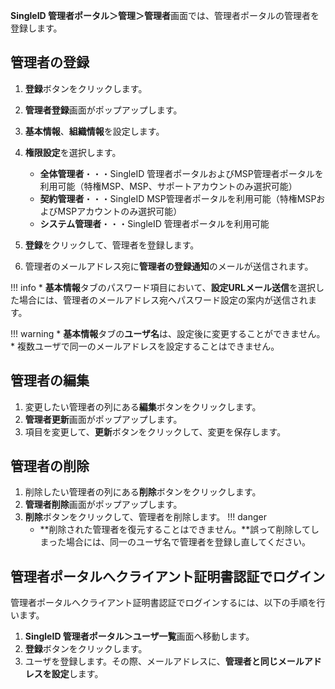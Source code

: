 **SingleID 管理者ポータル＞管理＞管理者**画面では、管理者ポータルの管理者を登録します。

## 管理者の登録
1. **登録**ボタンをクリックします。
2. **管理者登録**画面がポップアップします。
3. **基本情報**、**組織情報**を設定します。
4. **権限設定**を選択します。

    * **全体管理者**・・・SingleID 管理者ポータルおよびMSP管理者ポータルを利用可能（特権MSP、MSP、サポートアカウントのみ選択可能）
    * **契約管理者**・・・SingleID MSP管理者ポータルを利用可能（特権MSPおよびMSPアカウントのみ選択可能）
    * **システム管理者**・・・SingleID 管理者ポータルを利用可能

5. **登録**をクリックして、管理者を登録します。
6. 管理者のメールアドレス宛に**管理者の登録通知**のメールが送信されます。

!!! info
    * **基本情報**タブのパスワード項目において、**設定URLメール送信**を選択した場合には、管理者のメールアドレス宛へパスワード設定の案内が送信されます。

!!! warning
    * **基本情報**タブの**ユーザ名**は、設定後に変更することができません。
    * 複数ユーザで同一のメールアドレスを設定することはできません。

## 管理者の編集
1. 変更したい管理者の列にある**編集**ボタンをクリックします。
2. **管理者更新**画面がポップアップします。
3. 項目を変更して、**更新**ボタンをクリックして、変更を保存します。

## 管理者の削除
1. 削除したい管理者の列にある**削除**ボタンをクリックします。
2. **管理者削除**画面がポップアップします。
3. **削除**ボタンをクリックして、管理者を削除します。
!!! danger
    * **削除された管理者を復元することはできません。**誤って削除してしまった場合には、同一のユーザ名で管理者を登録し直してください。

## 管理者ポータルへクライアント証明書認証でログイン
管理者ポータルへクライアント証明書認証でログインするには、以下の手順を行います。

1. **SingleID 管理者ポータル＞ユーザ一覧**画面へ移動します。
2. **登録**ボタンをクリックします。
3. ユーザを登録します。その際、メールアドレスに、**管理者と同じメールアドレスを設定**します。